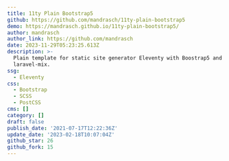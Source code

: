 ```yaml
---
title: 11ty Plain Bootstrap5
github: https://github.com/mandrasch/11ty-plain-bootstrap5
demo: https://mandrasch.github.io/11ty-plain-bootstrap5/
author: mandrasch
author_link: https://github.com/mandrasch
date: 2023-11-29T05:23:25.613Z
description: >-
  Plain template for static site generator Eleventy with Boostrap5 and
  laravel-mix.
ssg:
  - Eleventy
css:
  - Bootstrap
  - SCSS
  - PostCSS
cms: []
category: []
draft: false
publish_date: '2021-07-17T12:22:36Z'
update_date: '2023-02-18T10:07:04Z'
github_star: 26
github_fork: 15
---
```

